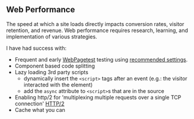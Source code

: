 ## Web Performance

The speed at which a site loads directly  impacts conversion rates, visitor retention, and revenue. Web performance requires research, learning, and implementation of various  strategies.

I have had success with:

- Frequent and early [WebPagetest](https://www.webpagetest.org/easy.php) testing using [recommended settings](//developers.google.com/web/fundamentals/performance/rail#load).
- Component based code splitting
- Lazy loading 3rd party scripts
   - dynamically insert the `<script>` tags after an event (e.g.: the visitor interacted with the element)
   - add the `async` attribute to `<script>`s that are in the source
- Enabling http/2 for 'multiplexing multiple requests over a single TCP connection' [HTTP/2](//en.wikipedia.org/wiki/HTTP/2)
- Cache what you can
